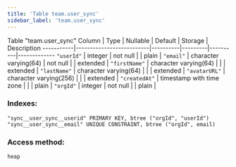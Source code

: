 ```yaml
---
title: 'Table team.user_sync'
sidebar_label: 'team.user_sync'
---
```

Table "team.user_sync"
Column   |           Type           | Nullable | Default | Storage  | Description 
-----------|--------------------------|----------|---------|----------|-------------
`"userId"`    | integer                  | not null |         | plain    | 
`"email"`     | character varying(64)    | not null |         | extended | 
`"firstName"` | character varying(64)    |          |         | extended | 
`"lastName"`  | character varying(64)    |          |         | extended | 
`"avatarURL"` | character varying(256)   |          |         | extended | 
`"createdAt"` | timestamp with time zone |          |         | plain    | 
`"orgId"`     | integer                  | not null |         | plain    | 
### Indexes:
```
"sync__user_sync__userid" PRIMARY KEY, btree ("orgId", "userId")
"sync__user_sync__email" UNIQUE CONSTRAINT, btree ("orgId", email)
```
### Access method:
```
heap
```